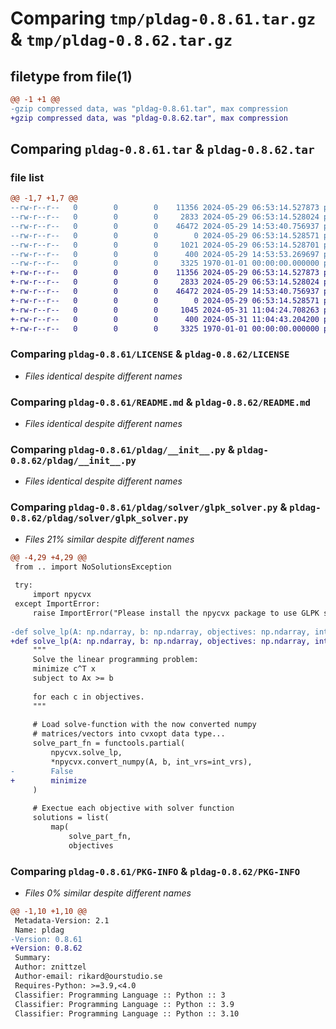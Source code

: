 # Comparing `tmp/pldag-0.8.61.tar.gz` & `tmp/pldag-0.8.62.tar.gz`

## filetype from file(1)

```diff
@@ -1 +1 @@
-gzip compressed data, was "pldag-0.8.61.tar", max compression
+gzip compressed data, was "pldag-0.8.62.tar", max compression
```

## Comparing `pldag-0.8.61.tar` & `pldag-0.8.62.tar`

### file list

```diff
@@ -1,7 +1,7 @@
--rw-r--r--   0        0        0    11356 2024-05-29 06:53:14.527873 pldag-0.8.61/LICENSE
--rw-r--r--   0        0        0     2833 2024-05-29 06:53:14.528024 pldag-0.8.61/README.md
--rw-r--r--   0        0        0    46472 2024-05-29 14:53:40.756937 pldag-0.8.61/pldag/__init__.py
--rw-r--r--   0        0        0        0 2024-05-29 06:53:14.528571 pldag-0.8.61/pldag/solver/__init__.py
--rw-r--r--   0        0        0     1021 2024-05-29 06:53:14.528701 pldag-0.8.61/pldag/solver/glpk_solver.py
--rw-r--r--   0        0        0      400 2024-05-29 14:53:53.269697 pldag-0.8.61/pyproject.toml
--rw-r--r--   0        0        0     3325 1970-01-01 00:00:00.000000 pldag-0.8.61/PKG-INFO
+-rw-r--r--   0        0        0    11356 2024-05-29 06:53:14.527873 pldag-0.8.62/LICENSE
+-rw-r--r--   0        0        0     2833 2024-05-29 06:53:14.528024 pldag-0.8.62/README.md
+-rw-r--r--   0        0        0    46472 2024-05-29 14:53:40.756937 pldag-0.8.62/pldag/__init__.py
+-rw-r--r--   0        0        0        0 2024-05-29 06:53:14.528571 pldag-0.8.62/pldag/solver/__init__.py
+-rw-r--r--   0        0        0     1045 2024-05-31 11:04:24.708263 pldag-0.8.62/pldag/solver/glpk_solver.py
+-rw-r--r--   0        0        0      400 2024-05-31 11:04:43.204200 pldag-0.8.62/pyproject.toml
+-rw-r--r--   0        0        0     3325 1970-01-01 00:00:00.000000 pldag-0.8.62/PKG-INFO
```

### Comparing `pldag-0.8.61/LICENSE` & `pldag-0.8.62/LICENSE`

 * *Files identical despite different names*

### Comparing `pldag-0.8.61/README.md` & `pldag-0.8.62/README.md`

 * *Files identical despite different names*

### Comparing `pldag-0.8.61/pldag/__init__.py` & `pldag-0.8.62/pldag/__init__.py`

 * *Files identical despite different names*

### Comparing `pldag-0.8.61/pldag/solver/glpk_solver.py` & `pldag-0.8.62/pldag/solver/glpk_solver.py`

 * *Files 21% similar despite different names*

```diff
@@ -4,29 +4,29 @@
 from .. import NoSolutionsException
 
 try:
     import npycvx
 except ImportError:
     raise ImportError("Please install the npycvx package to use GLPK solver module.")
 
-def solve_lp(A: np.ndarray, b: np.ndarray, objectives: np.ndarray, int_vrs: set=set()):
+def solve_lp(A: np.ndarray, b: np.ndarray, objectives: np.ndarray, int_vrs: set=set(), minimize: bool=True):
     """
     Solve the linear programming problem:
     minimize c^T x
     subject to Ax >= b
 
     for each c in objectives.
     """
 
     # Load solve-function with the now converted numpy
     # matrices/vectors into cvxopt data type...
     solve_part_fn = functools.partial(
         npycvx.solve_lp, 
         *npycvx.convert_numpy(A, b, int_vrs=int_vrs), 
-        False
+        minimize
     )
 
     # Exectue each objective with solver function
     solutions = list(
         map(
             solve_part_fn, 
             objectives
```

### Comparing `pldag-0.8.61/PKG-INFO` & `pldag-0.8.62/PKG-INFO`

 * *Files 0% similar despite different names*

```diff
@@ -1,10 +1,10 @@
 Metadata-Version: 2.1
 Name: pldag
-Version: 0.8.61
+Version: 0.8.62
 Summary: 
 Author: znittzel
 Author-email: rikard@ourstudio.se
 Requires-Python: >=3.9,<4.0
 Classifier: Programming Language :: Python :: 3
 Classifier: Programming Language :: Python :: 3.9
 Classifier: Programming Language :: Python :: 3.10
```

